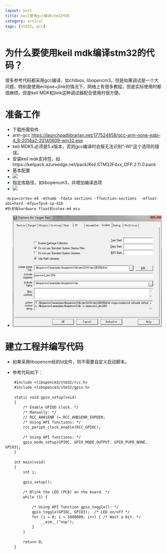 ```yaml
---
layout: post
title: keil使用gcc编译stm32代码
category: artical
tags: [stm32, gcc]
---
```


# 为什么要使用keil mdk编译stm32的代码？
很多参考代码都采用gcc编译，如chibios, libopencm3，但是如果调试是一个大问题，特别是使用eclipse+jlink的情况下。网络上有很多教程，但是实际使用时都很麻烦。但是keil MDK和jlink这种调试器配合使用时很方便。

# 准备工作
 - 下载所需软件
  - arm-gcc https://launchpadlibrarian.net/177524958/gcc-arm-none-eabi-4_8-2014q2-20140609-win32.exe
  - keil MDK5.必须是5.x版本，否则gcc编译时会报无法识别”-Wl“这个选项的错误。
  - 安装keil mdk支持包，如https://keilpack.azureedge.net/pack/Keil.STM32F4xx_DFP.2.11.0.pack
 - 基本配置
  - ![](https://eedesignhouse.github.io/pic/mdkGCCConfig.jpg)
  - 指定库路径，如libopencm3，并增加编译选项
  - ![](https://eedesignhouse.github.io/pic/mdkGCCparam.jpg)
```
-mcpu=cortex-m4 -mthumb -fdata-sections -ffunction-sections  -mfloat-abi=hard -mfpu=fpv4-sp-d16
#针对有hardware float的cotex-m4 mcu
```
  - ![](./pic/mdkLinkparam.jpg)

# 建立工程并编写代码
- 如果采用libopencm给的ld文件，则不需要自定义启动脚本。

- 参考代码如下：
```
    #include <libopencm3/stm32/rcc.h>
    #include <libopencm3/stm32/gpio.h>

    static void gpio_setup(void)
    {
        /* Enable GPIOD clock. */
        /* Manually: */
        // RCC_AHB1ENR |= RCC_AHB1ENR_IOPDEN;
        /* Using API functions: */
        rcc_periph_clock_enable(RCC_GPIOC);

        /* Using API functions: */
        gpio_mode_setup(GPIOC, GPIO_MODE_OUTPUT, GPIO_PUPD_NONE, GPIO3);
    }

    int main(void)
    {
        int i;

        gpio_setup();

        /* Blink the LED (PC8) on the board. */
        while (1) {

            /* Using API function gpio_toggle(): */
            gpio_toggle(GPIOC, GPIO3);	/* LED on/off */
            for (i = 0; i < 1000000; i++) {	/* Wait a bit. */
                __asm__("nop");
            }
        }

        return 0;
    }
```

